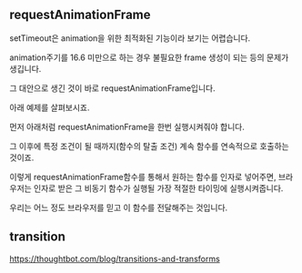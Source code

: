 ## requestAnimationFrame

setTimeout은 animation을 위한 최적화된 기능이라 보기는 어렵습니다.

animation주기를 16.6 미만으로 하는 경우 불필요한 frame 생성이 되는 등의 문제가 생깁니다.

그 대안으로 생긴 것이 바로 requestAnimationFrame입니다.

아래 예제를 살펴보시죠.

먼저 아래처럼 requestAnimationFrame을 한번 실행시켜줘야 합니다.

그 이후에 특정 조건이 될 때까지(함수의 탈출 조건) 계속 함수를 연속적으로 호출하는 것이죠.

이렇게 requestAnimationFrame함수를 통해서 원하는 함수를 인자로 넣어주면, 브라우저는 인자로 받은 그 비동기 함수가 실행될 가장 적절한 타이밍에 실행시켜줍니다.

우리는 어느 정도 브라우저를 믿고 이 함수를 전달해주는 것입니다. 


## transition

https://thoughtbot.com/blog/transitions-and-transforms
